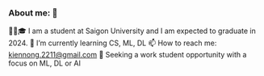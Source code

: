 ### About me: 👋

🧑‍🎓🎓 I am a student at Saigon University and I am expected to graduate in 2024.
🌱 I’m currently learning CS, ML, DL
📫 How to reach me: kiennong.2211@gmail.com
👜 Seeking a work student opportunity with a focus on ML, DL or AI
